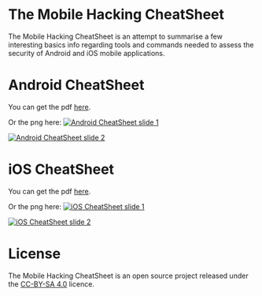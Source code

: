 # The Mobile Hacking CheatSheet
The Mobile Hacking CheatSheet is an attempt to summarise a few interesting basics info regarding tools and commands needed to assess the security of Android and iOS mobile applications.


# Android CheatSheet
You can get the pdf [here](https://github.com/randorisec/MobileHackingCheatSheet/blob/master/pdf/Mobile_Hacking_Android_cheatsheet_v0.1.pdf).

Or the png here:
[![Android CheatSheet slide 1](https://github.com/randorisec/MobileHackingCheatSheet/blob/master/pics/Mobile_Hacking_Android_cheatsheet_v0.1_slide1.png)](https://github.com/randorisec/MobileHackingCheatSheet/blob/master/pics/Mobile_Hacking_Android_cheatsheet_v0.1_slide1.png)

[![Android CheatSheet slide 2](https://github.com/randorisec/MobileHackingCheatSheet/blob/master/pics/Mobile_Hacking_Android_cheatsheet_v0.1_slide2.png)](https://github.com/randorisec/MobileHackingCheatSheet/blob/master/pics/Mobile_Hacking_Android_cheatsheet_v0.1_slide2.png)

# iOS CheatSheet
You can get the pdf [here](https://github.com/randorisec/MobileHackingCheatSheet/blob/master/pdf/Mobile_Hacking_iOS_cheatsheet_v0.1.pdf).

Or the png here:
[![iOS CheatSheet slide 1](https://github.com/randorisec/MobileHackingCheatSheet/blob/master/pics/Mobile_Hacking_iOS_cheatsheet_v0.1_slide1.png)](https://github.com/randorisec/MobileHackingCheatSheet/blob/master/pics/Mobile_Hacking_iOS_cheatsheet_v0.1_slide1.png)

[![iOS CheatSheet slide 2](https://github.com/randorisec/MobileHackingCheatSheet/blob/master/pics/Mobile_Hacking_iOS_cheatsheet_v0.1_slide2.png)](https://github.com/randorisec/MobileHackingCheatSheet/blob/master/pics/Mobile_Hacking_iOS_cheatsheet_v0.1_slide2.png)

# License
The Mobile Hacking CheatSheet is an open source project released under the [CC-BY-SA 4.0](https://creativecommons.org/licenses/by-sa/4.0/deed.fr) licence.
